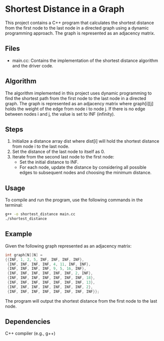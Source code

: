 # Shortest Distance in a Graph

This project contains a C++ program that calculates the shortest distance from the first node to the last node in a directed graph using a dynamic programming approach. The graph is represented as an adjacency matrix.

## Files

- main.cc: Contains the implementation of the shortest distance algorithm and the driver code.

## Algorithm

The algorithm implemented in this project uses dynamic programming to find the shortest path from the first node to the last node in a directed graph. The graph is represented as an adjacency matrix where graph[i][j] holds the weight of the edge from node i to node j. If there is no edge between nodes i and j, the value is set to INF (infinity).

## Steps

1. Initialize a distance array dist where dist[i] will hold the shortest distance from node i to the last node.
2. Set the distance of the last node to itself as 0.
3. Iterate from the second last node to the first node:
    - Set the initial distance to INF.
    - For each node, update the distance by considering all possible edges to subsequent nodes and choosing the minimum distance.

## Usage

To compile and run the program, use the following commands in the terminal:

```bash
g++ -o shortest_distance main.cc
./shortest_distance
```

## Example

Given the following graph represented as an adjacency matrix:

```cpp
int graph[N][N] =
{{INF, 1, 2, 5, INF, INF, INF, INF},
 {INF, INF, INF, INF, 4, 11, INF, INF},
 {INF, INF, INF, INF, 9, 5, 16, INF},
 {INF, INF, INF, INF, INF, INF, 2, INF},
 {INF, INF, INF, INF, INF, INF, INF, 18},
 {INF, INF, INF, INF, INF, INF, INF, 13},
 {INF, INF, INF, INF, INF, INF, INF, 2},
 {INF, INF, INF, INF, INF, INF, INF, INF}};
```

The program will output the shortest distance from the first node to the last node.

## Dependencies

C++ compiler (e.g., g++)
